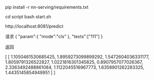 

pip install -r nn-serving/requirements.txt




cd script
bash start.sh



http://localhost:8081/predict

请求
{
    "param":{
        "mode":"cls"
    },
    "texts":["111"]
}

返回

[
    [
        1.1050461530685425,
        1.8959273099899292,
        1.5472604036331177,
        1.8059791326522827,
        1.0221816301345825,
        0.8907957077026367,
        2.3363492488861084,
        1.1122045516967773,
        1.6358901262283325,
        1.4435145854949951
    ]
]